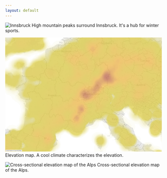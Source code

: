```yaml
---
layout: default
---
```

![Innsbruck](https://content.r9cdn.net/rimg/dimg/ab/81/34103010-city-17003-1658106cc7f.jpg?crop=true&width=1020&height=498)
High mountain peaks surround Innsbruck. It's a hub for winter sports.

![elevation](assets/image/elevation.png)
Elevation map. A cool climate characterizes the elevation.

![Cross-sectional elevation map of the Alps](https://www.evolene-geologie.ch/data/images/14_map-section_Alp_Valais.jpg)
Cross-sectional elevation map of the Alps.